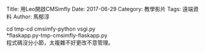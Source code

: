 Title: 用Leo開啟CMSimfly
Date: 2017-06-29
Category: 教學影片
Tags: 遠端資料
Author: 馬郁淳


cd tmp-cd cmsimfy-python vsgi.py
<br/>
*flaskapp.py-tmp-cmsimfly-flaskapp.py
<br/>
程式碼沒分小節，太複雜不好更改不意管理。